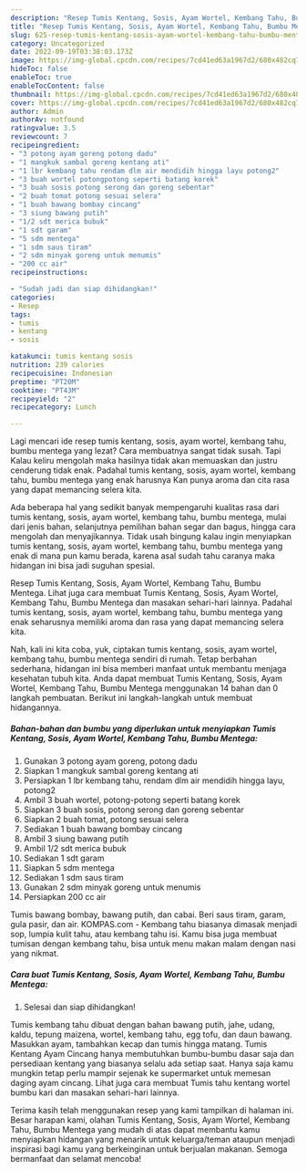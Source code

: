 ```yaml
---
description: "Resep Tumis Kentang, Sosis, Ayam Wortel, Kembang Tahu, Bumbu MentegaAnti Ribet"
title: "Resep Tumis Kentang, Sosis, Ayam Wortel, Kembang Tahu, Bumbu MentegaAnti Ribet"
slug: 625-resep-tumis-kentang-sosis-ayam-wortel-kembang-tahu-bumbu-mentegaanti-ribet
category: Uncategorized
date: 2022-09-19T03:38:03.173Z
image: https://img-global.cpcdn.com/recipes/7cd41ed63a1967d2/680x482cq70/tumis-kentang-sosis-ayam-wortel-kembang-tahu-bumbu-mentega-foto-resep-utama.jpg
hideToc: false
enableToc: true
enableTocContent: false
thumbnail: https://img-global.cpcdn.com/recipes/7cd41ed63a1967d2/680x482cq70/tumis-kentang-sosis-ayam-wortel-kembang-tahu-bumbu-mentega-foto-resep-utama.jpg
cover: https://img-global.cpcdn.com/recipes/7cd41ed63a1967d2/680x482cq70/tumis-kentang-sosis-ayam-wortel-kembang-tahu-bumbu-mentega-foto-resep-utama.jpg
author: Admin
authorAv: notfound
ratingvalue: 3.5
reviewcount: 7
recipeingredient:
- "3 potong ayam goreng potong dadu"
- "1 mangkuk sambal goreng kentang ati"
- "1 lbr kembang tahu rendam dlm air mendidih hingga layu potong2"
- "3 buah wortel potongpotong seperti batang korek"
- "3 buah sosis potong serong dan goreng sebentar"
- "2 buah tomat potong sesuai selera"
- "1 buah bawang bombay cincang"
- "3 siung bawang putih"
- "1/2 sdt merica bubuk"
- "1 sdt garam"
- "5 sdm mentega"
- "1 sdm saus tiram"
- "2 sdm minyak goreng untuk menumis"
- "200 cc air"
recipeinstructions:

- "Sudah jadi dan siap dihidangkan!"
categories:
- Resep
tags:
- tumis
- kentang
- sosis

katakunci: tumis kentang sosis 
nutrition: 239 calories
recipecuisine: Indonesian
preptime: "PT20M"
cooktime: "PT43M"
recipeyield: "2"
recipecategory: Lunch

---
```



Lagi mencari ide resep tumis kentang, sosis, ayam wortel, kembang tahu, bumbu mentega yang lezat? Cara membuatnya sangat tidak susah. Tapi Kalau keliru mengolah maka hasilnya tidak akan memuaskan dan justru cenderung tidak enak. Padahal tumis kentang, sosis, ayam wortel, kembang tahu, bumbu mentega yang enak harusnya Kan punya aroma dan cita rasa yang dapat memancing selera kita.


Ada beberapa hal yang sedikit banyak mempengaruhi kualitas rasa dari tumis kentang, sosis, ayam wortel, kembang tahu, bumbu mentega, mulai dari jenis bahan, selanjutnya pemilihan bahan segar dan bagus, hingga cara mengolah dan menyajikannya. Tidak usah bingung kalau ingin menyiapkan tumis kentang, sosis, ayam wortel, kembang tahu, bumbu mentega yang enak di mana pun kamu berada, karena asal sudah tahu caranya maka hidangan ini bisa jadi suguhan spesial.

Resep Tumis Kentang, Sosis, Ayam Wortel, Kembang Tahu, Bumbu Mentega. Lihat juga cara membuat Tumis Kentang, Sosis, Ayam Wortel, Kembang Tahu, Bumbu Mentega dan masakan sehari-hari lainnya. Padahal tumis kentang, sosis, ayam wortel, kembang tahu, bumbu mentega yang enak seharusnya memiliki aroma dan rasa yang dapat memancing selera kita.


Nah, kali ini kita coba, yuk, ciptakan tumis kentang, sosis, ayam wortel, kembang tahu, bumbu mentega sendiri di rumah. Tetap berbahan sederhana, hidangan ini bisa memberi manfaat untuk membantu menjaga kesehatan tubuh kita. Anda dapat membuat Tumis Kentang, Sosis, Ayam Wortel, Kembang Tahu, Bumbu Mentega menggunakan 14 bahan dan 0 langkah pembuatan. Berikut ini langkah-langkah untuk membuat hidangannya.

<!--inarticleads1-->

##### Bahan-bahan dan bumbu yang diperlukan untuk menyiapkan Tumis Kentang, Sosis, Ayam Wortel, Kembang Tahu, Bumbu Mentega:

1. Gunakan 3 potong ayam goreng, potong dadu
1. Siapkan 1 mangkuk sambal goreng kentang ati
1. Persiapkan 1 lbr kembang tahu, rendam dlm air mendidih hingga layu, potong2
1. Ambil 3 buah wortel, potong-potong seperti batang korek
1. Siapkan 3 buah sosis, potong serong dan goreng sebentar
1. Siapkan 2 buah tomat, potong sesuai selera
1. Sediakan 1 buah bawang bombay cincang
1. Ambil 3 siung bawang putih
1. Ambil 1/2 sdt merica bubuk
1. Sediakan 1 sdt garam
1. Siapkan 5 sdm mentega
1. Sediakan 1 sdm saus tiram
1. Gunakan 2 sdm minyak goreng untuk menumis
1. Persiapkan 200 cc air


Tumis bawang bombay, bawang putih, dan cabai. Beri saus tiram, garam, gula pasir, dan air. KOMPAS.com - Kembang tahu biasanya dimasak menjadi sop, lumpia kulit tahu, atau kembang tahu isi. Kamu bisa juga membuat tumisan dengan kembang tahu, bisa untuk menu makan malam dengan nasi yang nikmat. 

<!--inarticleads2-->

##### Cara buat Tumis Kentang, Sosis, Ayam Wortel, Kembang Tahu, Bumbu Mentega:


1. Selesai dan siap dihidangkan!

Tumis kembang tahu dibuat dengan bahan bawang putih, jahe, udang, kaldu, tepung maizena, wortel, kembang tahu, egg tofu, dan daun bawang. Masukkan ayam, tambahkan kecap dan tumis hingga matang. Tumis Kentang Ayam Cincang hanya membutuhkan bumbu-bumbu dasar saja dan persediaan kentang yang biasanya selalu ada setiap saat. Hanya saja kamu mungkin tetap perlu mampir sejenak ke supermarket untuk memesan daging ayam cincang. Lihat juga cara membuat Tumis tahu kentang wortel bumbu kari dan masakan sehari-hari lainnya. 

Terima kasih telah menggunakan resep yang kami tampilkan di halaman ini. Besar harapan kami, olahan Tumis Kentang, Sosis, Ayam Wortel, Kembang Tahu, Bumbu Mentega yang mudah di atas dapat membantu kamu menyiapkan hidangan yang menarik untuk keluarga/teman ataupun menjadi inspirasi bagi kamu yang berkeinginan untuk berjualan makanan. Semoga bermanfaat dan selamat mencoba!
